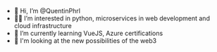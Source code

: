 - 👋 Hi, I’m @QuentinPhrl
- 🧑‍💻 I’m interested in python, microservices in web development and cloud infrastructure
- 🌱 I’m currently learning VueJS, Azure certifications 
- 👀 I'm looking at the new possibilities of the web3

<!---
QuentinPhrl/QuentinPhrl is a ✨ special ✨ repository because its `README.md` (this file) appears on your GitHub profile.
You can click the Preview link to take a look at your changes.
--->
